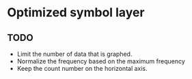 # Optimized symbol layer

## TODO

* Limit the number of data that is graphed.
* Normalize the frequency based on the maximum frequency
* Keep the count number on the horizontal axis.
